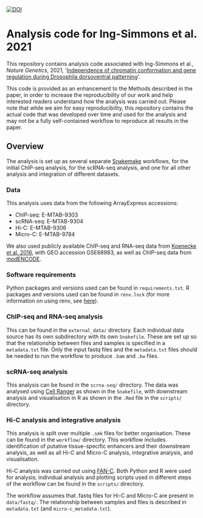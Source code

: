 [![DOI](https://zenodo.org/badge/DOI/10.5281/zenodo.4542753.svg)](https://doi.org/10.5281/zenodo.4542753)

# Analysis code for Ing-Simmons et al. 2021

This repository contains analysis code associated with Ing-Simmons et al., *Nature Genetics*, 2021, '[Independence of chromatin conformation and gene regulation during Drosophila dorsoventral patterning](https://www.nature.com/articles/s41588-021-00799-x)'.

This code is provided as an enhancement to the Methods described in the paper, in order to increase the reproducibility of our work and help interested readers understand how the analysis was carried out. Please note that while we aim for easy reproducibility, this repository contains the actual code that was developed over time and used for the analysis and may not be a fully self-contained workflow to reproduce all results in the paper. 

## Overview
The analysis is set up as several separate [Snakemake](https://snakemake.readthedocs.io/en/stable/) workflows, for the initial ChIP-seq analysis, for the scRNA-seq analysis, and one for all other analysis and integration of different datasets. 

### Data

This analysis uses data from the following ArrayExpress accessions:
* ChIP-seq: E-MTAB-9303
* scRNA-seq: E-MTAB-9304
* Hi-C: E-MTAB-9306
* Micro-C: E-MTAB-9784

We also used publicly available ChIP-seq and RNA-seq data from [Koenecke et al. 2016](https://genomebiology.biomedcentral.com/articles/10.1186/s13059-016-1057-2), with GEO accession GSE68983, as well as ChIP-seq data from [modENCODE](http://www.modencode.org/).

### Software requirements

Python packages and versions used can be found in `requirements.txt`. R packages and versions used can be found in `renv.lock` (for more information on using renv, see [here](https://rstudio.github.io/renv/articles/renv.html)).

### ChIP-seq and RNA-seq analysis

This can be found in the `external_data/` directory. Each individual data source has its own subdirectory with its own `Snakefile`. These are set up so that the relationship between files and samples is specified in a `metadata.txt` file. Only the input fastq files and the `metadata.txt` files should be needed to run the workflow to produce `.bam` and `.bw` files. 

### scRNA-seq analysis

This analysis can be found in the `scrna-seq/` directory. The data was analysed using [Cell Ranger](https://support.10xgenomics.com/single-cell-gene-expression/software/pipelines/latest/what-is-cell-ranger) as shown in the `Snakefile`, with downstream analysis and visualisation in R as shown in the `.Rmd` file in the `scripts/` directory. 

### Hi-C analysis and integrative analysis

This analysis is split over multiple `.smk` files for better organisation. These can be found in the `workflow/` directory. This workflow includes identification of putative tissue-specific enhancers and their downstream analysis, as well as all Hi-C and Micro-C analysis, integrative analysis, and visualisation.

Hi-C analysis was carried out using [FAN-C](https://fan-c.readthedocs.io/en/latest/). Both Python and R were used for analysis; individual analysis and plotting scripts used in different steps of the workflow can be found in the `scripts/` directory. 

The workflow assumes that .fastq files for Hi-C and Micro-C are present in `data/fastq/`. The relationship between samples and files is described in `metadata.txt` (and `micro-c_metadata.txt`).

